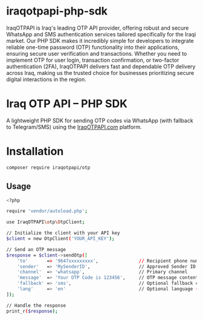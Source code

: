 # iraqotpapi-php-sdk
IraqOTPAPI is Iraq's leading OTP API provider, offering robust and secure WhatsApp and SMS authentication services tailored specifically for the Iraqi market. Our PHP SDK makes it incredibly simple for developers to integrate reliable one-time password (OTP) functionality into their applications, ensuring secure user verification and transactions. Whether you need to implement OTP for user login, transaction confirmation, or two-factor authentication (2FA), IraqOTPAPI delivers fast and dependable OTP delivery across Iraq, making us the trusted choice for businesses prioritizing secure digital interactions in the region.

# Iraq OTP API – PHP SDK

A lightweight PHP SDK for sending OTP codes via WhatsApp (with fallback to Telegram/SMS) using the [IraqOTPAPI.com](https://iraqotpapi.com) platform.

# Installation

```bash
composer require iraqotpapi/otp
```

## Usage

```bash
<?php

require 'vendor/autoload.php';

use IraqOTPAPI\otp\OtpClient;

// Initialize the client with your API key
$client = new OtpClient('YOUR_API_KEY');

// Send an OTP message
$response = $client->sendOtp([
    'to'       => '9647xxxxxxxxx',               // Recipient phone number (E.164 format)
    'sender'   => 'MySenderID',                  // Approved Sender ID
    'channel'  => 'whatsapp',                    // Primary channel
    'message'  => 'Your OTP Code is 123456',     // OTP message content
    'fallback' => 'sms',                         // Optional fallback channel
    'lang'     => 'en'                           // Optional language (ku, ar, en)
]);

// Handle the response
print_r($response);
```
